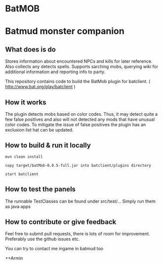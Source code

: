 # BatMOB
# Batmud monster companion

## What does is do
Stores information about encountered NPCs and kills for later reference.
Also collects any detects spells.
Supports sarching mobs, querying wiki for additional information and reporting info to party.

This repository contains code to build the BatMob plugin for batclient. ( http://www.bat.org/play/batclient )

## How it works
The plugin detects mobs based on color codes. Thus, it may detect quite a few false positives and also will not detected any mods that have unusual color codes.
To mitigate the issue of false positives the plugin has an exclusion list hat can be updated. 

## How to build & run it locally #
```
mvn clean install

copy target/batMob-0.0.5-full.jar into batclient/plugins directory    

start batclient

```

## How to test the panels # 
The runnable TestClasses can be found under src/test/...
Simply run them as java apps

## How to contribute or give feedback #
Feel free to submit pull requests, there is lots of room for improvement. Preferably use the github issues etc.

You can try to contact me ingame in batmud too

++Armin
